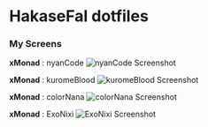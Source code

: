 HakaseFal dotfiles
=============

### My Screens

**xMonad** : nyanCode
![nyanCode Screenshot](https://raw.githubusercontent.com/HakaseFal/dot/master/Xmonad-config/Screens/nyanCode.png)

**xMonad** : kuromeBlood
![kuromeBlood Screenshot](https://raw.githubusercontent.com/HakaseFal/dot/master/Xmonad-config/Screens/kuromeBlood.png)

**xMonad** : colorNana
![colorNana Screenshot](https://raw.githubusercontent.com/HakaseFal/dot/master/Xmonad-config/Screens/colorNana.png)

**xMonad** : ExoNixi
![ExoNixi Screenshot](https://raw.githubusercontent.com/HakaseFal/dot/master/Xmonad-config/Screens/ExoNixi.jpg)
